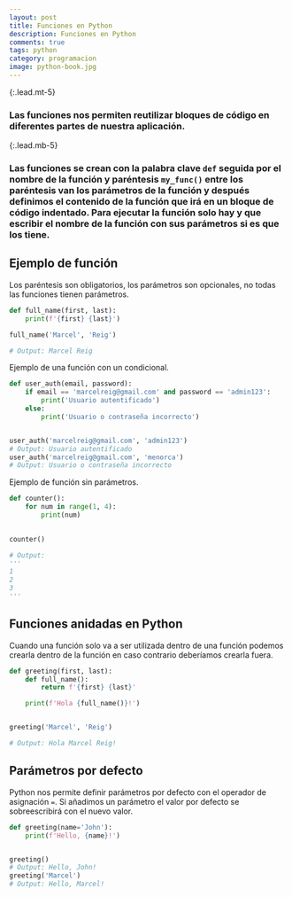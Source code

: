 ```yaml
---
layout: post
title: Funciones en Python
description: Funciones en Python
comments: true
tags: python
category: programacion
image: python-book.jpg
---
```


{:.lead.mt-5}
### Las funciones nos permiten reutilizar bloques de código en diferentes partes de nuestra aplicación.

{:.lead.mb-5}
### Las funciones se crean con la palabra clave `def` seguida por el nombre de la función y paréntesis `my_func()` entre los paréntesis van los parámetros de la función y después definimos el contenido de la función que irá en un bloque de código indentado. Para ejecutar la función solo hay y que escribir el nombre de la función con sus parámetros si es que los tiene.

## Ejemplo de función

Los paréntesis son obligatorios, los parámetros son opcionales, no todas las funciones tienen parámetros.

```py
def full_name(first, last):
    print(f'{first} {last}')

full_name('Marcel', 'Reig')

# Output: Marcel Reig
```

Ejemplo de una función con un condicional.

```py
def user_auth(email, password):
    if email == 'marcelreig@gmail.com' and password == 'admin123':
        print('Usuario autentificado')
    else:
        print('Usuario o contraseña incorrecto')


user_auth('marcelreig@gmail.com', 'admin123')
# Output: Usuario autentificado
user_auth('marcelreig@gmail.com', 'menorca')
# Output: Usuario o contraseña incorrecto
```

Ejemplo de función sin parámetros.

```py
def counter():
    for num in range(1, 4):
        print(num)

        
counter()

# Output: 
'''
1
2
3
'''
```

## Funciones anidadas en Python

Cuando una función solo va a ser utilizada dentro de una función podemos crearla dentro de la función en caso contrario deberíamos crearla fuera.

```py
def greeting(first, last):
    def full_name():
        return f'{first} {last}'

    print(f'Hola {full_name()}!')


greeting('Marcel', 'Reig')

# Output: Hola Marcel Reig!
```

## Parámetros por defecto

Python nos permite definir parámetros por defecto con el operador de asignación `=`. Si añadimos un parámetro el valor por defecto se sobreescribirá con el nuevo valor.

```py
def greeting(name='John'):
    print(f'Hello, {name}!')


greeting()
# Output: Hello, John! 
greeting('Marcel')
# Output: Hello, Marcel!
```